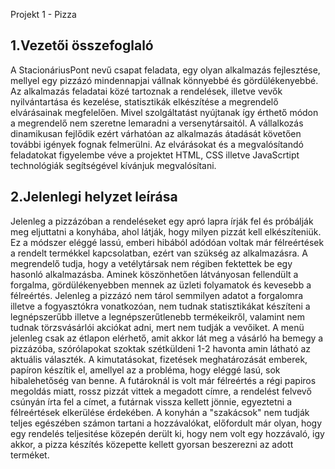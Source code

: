 Projekt 1 - Pizza

## 1.Vezetői összefoglaló 

A StacionáriusPont nevű csapat feladata, egy olyan alkalmazás fejlesztése, mellyel egy pizzázó mindennapjai vállnak könnyebbé és gördülékenyebbé. Az alkalmazás feladatai közé tartoznak a rendelések, illetve vevők nyilvántartása és kezelése, statisztikák elkészítése a megrendelő elvárásainak megfelelően. Mivel szolgáltatást nyújtanak így érthető módon a megrendelő nem szeretne lemaradni a versenytársaitól. A vállalkozás dinamikusan fejlődik ezért várhatóan az alkalmazás átadását követően további igények fognak felmerülni. Az elvárásokat és a megvalósítandó feladatokat figyelembe véve a projektet HTML, CSS illetve JavaScrtipt technológiák segítségével kívánjuk megvalósítani.

## 2.Jelenlegi helyzet leírása 

Jelenleg a pizzázóban a rendeléseket egy apró lapra írják fel és próbálják meg eljuttatni a konyhába, ahol látják, hogy milyen pizzát kell elkészíteniük. Ez a módszer eléggé lassú, emberi hibából adódóan voltak már félreértések a rendelt termékkel kapcsolatban, ezért van szükség az alkalmazásra. A megrendelő tudja, hogy a vetélytársak nem régiben fektettek be egy hasonló alkalmazásba. Aminek köszönhetően látványosan fellendült a forgalma, gördülékenyebben mennek az üzleti folyamatok és kevesebb a félreértés. Jelenleg a pizzázó nem tárol semmilyen adatot a forgalomra illetve a fogyasztókra vonatkozóan, nem tudnak statisztikákat készíteni a legnépszerűbb illetve a legnépszerűtlenebb termékeikről, valamint nem tudnak törzsvásárlói akciókat adni, mert nem tudják a vevőiket. A menü  jelenleg csak az étlapon elérhető, amit akkor lát meg a vásárló ha bemegy a pizzázóba, szórólapokat szoktak szétküldeni 1-2 havonta amin látható az aktuális választék. A kimutatásokat, fizetések meghatározását emberek, papíron készítik el, amellyel az a probléma, hogy eléggé lasú, sok hibalehetőség van benne. 
A futároknál is volt már félreértés a régi papiros megoldás miatt, rossz pizzát vittek a megadott címre, a rendelést felvevő csúnyán írta fel a címet, a futárnak vissza kellett jönnie, egyeztetni a félreértések elkerülése érdekében. A konyhán a "szakácsok" nem tudják teljes egészében számon tartani a hozzávalókat, előfordult már olyan, hogy egy rendelés teljesitése közepén derült ki, hogy nem volt egy hozzávaló, igy akkor, a pizza készítés közepette kellett gyorsan beszerezni az adott terméket.
